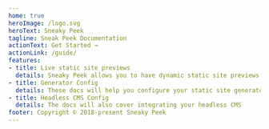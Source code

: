 ```yaml
---
home: true
heroImage: /logo.svg
heroText: Sneaky Peek
tagline: Sneak Peek Documentation
actionText: Get Started →
actionLink: /guide/
features:
- title: Live static site previews
  details: Sneaky Peek allows you to have dynamic static site previews for your content editors.
- title: Generator Config
  details: These docs will help you configure your static site generator of choice to work with Sneak Peek.
- title: Headless CMS Config
  details: The docs will also cover integrating your headless CMS
footer: Copyright © 2018-present Sneaky Peek
---
```


<!-- # Hello VuePress -->